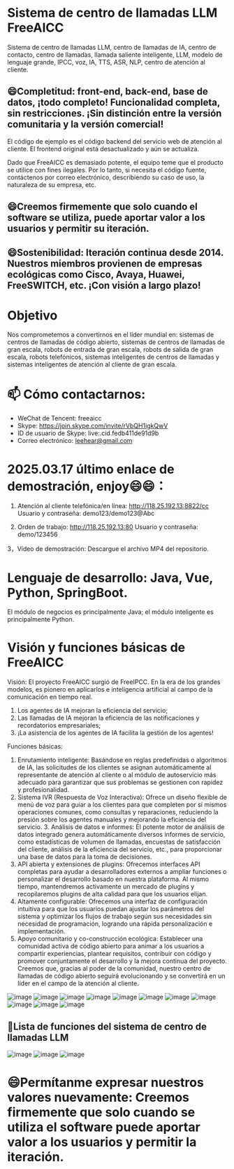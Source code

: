 # Sistema de centro de llamadas LLM FreeAICC
Sistema de centro de llamadas LLM, centro de llamadas de IA, centro de contacto, centro de llamadas, llamada saliente inteligente, LLM, modelo de lenguaje grande, IPCC, voz, IA, TTS, ASR, NLP, centro de atención al cliente.

## 😄Completitud: front-end, back-end, base de datos, ¡todo completo! Funcionalidad completa, sin restricciones. ¡Sin distinción entre la versión comunitaria y la versión comercial!

El código de ejemplo es el código backend del servicio web de atención al cliente. El frontend original está desactualizado y aún se actualiza.

Dado que FreeAICC es demasiado potente, el equipo teme que el producto se utilice con fines ilegales. Por lo tanto, si necesita el código fuente, contáctenos por correo electrónico, describiendo su caso de uso, la naturaleza de su empresa, etc.

## 😄Creemos firmemente que solo cuando el software se utiliza, puede aportar valor a los usuarios y permitir su iteración.
## 😄Sostenibilidad: Iteración continua desde 2014. Nuestros miembros provienen de empresas ecológicas como Cisco, Avaya, Huawei, FreeSWITCH, etc. ¡Con visión a largo plazo!
# Objetivo
Nos comprometemos a convertirnos en el líder mundial en: sistemas de centros de llamadas de código abierto, sistemas de centros de llamadas de gran escala, robots de entrada de gran escala, robots de salida de gran escala, robots telefónicos, sistemas inteligentes de centros de llamadas y sistemas inteligentes de atención al cliente de gran escala.

# 📫 Cómo contactarnos:

- WeChat de Tencent: freeaicc
- Skype: https://join.skype.com/invite/rVbQH1igkQwV
- ID de usuario de Skype: live:.cid.fedb411de91d9b
- Correo electrónico: leehear@gmail.com

# 2025.03.17 último enlace de demostración, enjoy😄😄：

1. Atención al cliente telefónica/en línea:
http://118.25.192.13:8822/cc
Usuario y contraseña: demo123/demo123@Abc

2. Orden de trabajo:
http://118.25.192.13:80
Usuario y contraseña: demo/123456

3，Vídeo de demostración: Descargue el archivo MP4 del repositorio.

# Lenguaje de desarrollo: Java, Vue, Python, SpringBoot.

El módulo de negocios es principalmente Java; el módulo inteligente es principalmente Python.

# Visión y funciones básicas de FreeAICC

Visión:
El proyecto FreeAICC surgió de FreeIPCC. En la era de los grandes modelos, es pionero en aplicarlos e inteligencia artificial al campo de la comunicación en tiempo real.
1. Los agentes de IA mejoran la eficiencia del servicio;
2. Las llamadas de IA mejoran la eficiencia de las notificaciones y recordatorios empresariales;
3. ¡La asistencia de los agentes de IA facilita la gestión de los agentes!

Funciones básicas:
1. Enrutamiento inteligente: Basándose en reglas predefinidas o algoritmos de IA, las solicitudes de los clientes se asignan automáticamente al representante de atención al cliente o al módulo de autoservicio más adecuado para garantizar que sus problemas se gestionen con rapidez y profesionalidad.
2. Sistema IVR (Respuesta de Voz Interactiva): Ofrece un diseño flexible de menú de voz para guiar a los clientes para que completen por sí mismos operaciones comunes, como consultas y reparaciones, reduciendo la presión sobre los agentes manuales y mejorando la eficiencia del servicio. 3. Análisis de datos e informes: El potente motor de análisis de datos integrado genera automáticamente diversos informes de servicio, como estadísticas de volumen de llamadas, encuestas de satisfacción del cliente, análisis de la eficiencia del servicio, etc., para proporcionar una base de datos para la toma de decisiones.
4. API abierta y extensiones de plugins: Ofrecemos interfaces API completas para ayudar a desarrolladores externos a ampliar funciones o personalizar el desarrollo basado en nuestra plataforma. Al mismo tiempo, mantendremos activamente un mercado de plugins y recopilaremos plugins de alta calidad para que los usuarios elijan.
5. Altamente configurable: Ofrecemos una interfaz de configuración intuitiva para que los usuarios puedan ajustar los parámetros del sistema y optimizar los flujos de trabajo según sus necesidades sin necesidad de programación, logrando una rápida personalización e implementación.
6. Apoyo comunitario y co-construcción ecológica: Establecer una comunidad activa de código abierto para animar a los usuarios a compartir experiencias, plantear requisitos, contribuir con código y promover conjuntamente el desarrollo y la mejora continua del proyecto. Creemos que, gracias al poder de la comunidad, nuestro centro de llamadas de código abierto seguirá evolucionando y se convertirá en un líder en el campo de la atención al cliente.

![image](https://github.com/user-attachments/assets/523a122e-fc42-44a0-aa3d-3cf9f0cc154a)
![image](https://github.com/user-attachments/assets/69d7e932-6e7e-4ac6-8f04-3ef637e859a1)
![image](https://github.com/user-attachments/assets/01705dcc-933a-49bd-b798-b25849e152df)
![image](https://github.com/user-attachments/assets/8627ae75-9bca-4c50-b6a9-6c713f694abc)
![image](https://github.com/user-attachments/assets/b16b77b2-2312-4324-8d60-fbe21aa7f81c)
![image](https://github.com/user-attachments/assets/421299e3-18de-4815-b94c-3d97d6b3b027)
![image](https://github.com/user-attachments/assets/6cbdd701-9349-4101-8b39-a5eb6dc0b7b2)
![image](https://github.com/user-attachments/assets/97fe2184-2dff-4009-a8bf-95ea6a313d3e)
![image](https://github.com/user-attachments/assets/46f29856-8270-43fe-b3e7-3240dd33d502)
![image](https://github.com/user-attachments/assets/360f00f2-6a61-423f-ada0-eb67a2ce1ede)
![image](https://github.com/user-attachments/assets/b8f100d0-6547-43dd-afab-ea331f0a8748)

## 🤔Lista de funciones del sistema de centro de llamadas LLM
![image](https://github.com/user-attachments/assets/56bea3a1-b1fd-4118-8eb4-66f010476af0)
![image](https://github.com/user-attachments/assets/95328f16-e43a-4e6a-87d7-1c1ba95f5824)
![image](https://github.com/user-attachments/assets/478dc431-8f05-4333-8d8a-4f61c9ff8749)

# 😄Permítanme expresar nuestros valores nuevamente: Creemos firmemente que solo cuando se utiliza el software puede aportar valor a los usuarios y permitir la iteración.
